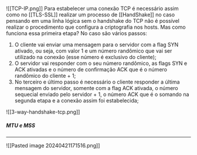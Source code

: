 ![[TCP-IP.png]]
Para estabelecer uma conexão TCP é necessário assim como no [[TLS-SSL]] realizar um processo de [[HandShake]] no caso pensando em uma linha lógica sem o handshake do TCP não é possível realizar o procedimento que configura a criptografia nos hosts. Mas como funciona essa primeira etapa? No caso são vários passos: 
1. O cliente vai enviar uma mensagem para o servidor com a flag SYN ativado, ou seja, com valor 1 e um número randômico que vai ser utilizado na conexão (esse número é exclusivo do cliente); 
2. O servidor vai responder com o seu número randômico, as flags SYN e ACK ativadas e o número de confirmação ACK que é o número randômico do cliente + 1;
3. No terceiro e último passo é necessário o cliente responder a última mensagem do servidor, somente com a flag ACK ativada, o número sequecial enviado pelo servidor + 1, o número ACK que é o somando na segunda etapa e a conexão assim foi estabelecida; 

![[3-way-handshake-tcp.png]]

##### MTU e MSS
--------
 ![[Pasted image 20240421171516.png]]